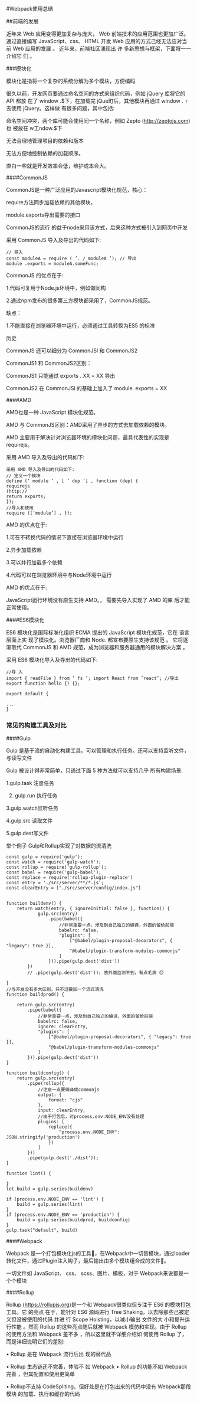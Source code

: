 #Webpack使用总结

##前端的发展

近年来 Web 应用变得更加复杂与庞大， Web 前端技术的应用范围也更加广泛。通过直接编写 JavaScript、css、 HTML 开发 Web 应用的方式己经无法应对当前 Web 应用的发展 。 近年来，前端社区涌现出 许 多新思想与框架，下面将一一介绍它 们 。

###模块化

模块化是指将一个复杂的系统分解为多个模块，方便编码

很久以前，开发网页要通过命名空间的方式来组织代码，例如 jQuery 库将它的 API 都放 在了 window .$下，在加载完 jQue町后，其他模块再通过 window . ♀去使用 jQuery。这样做 有很多问题，其中包括:


命名空间冲突，两个库可能会使用同一个名称，例如 Zepto (http://zeptojs.com)也 被放在 w工ndow.$下

无法合理地管理项目的依赖和版本 

无法方便地控制依赖的加载顺序。

直白一些就是开发效率会低，维护成本会大。


####CommonJS

CommonJS是一种广泛应用的Javascript模块化规范，核心：

require方法同步加载依赖的其他模块，

module.exports导出需要的接口

CommonJS的流行 的益于node采用该方式，后来这种方式被引入到网页中开发


采用 CommonJS 导入及导出的代码如下:

```
// 导入
const moduleA = require ( ’. / moduleA ’); // 导出
module .exports = moduleA.someFunc;
```

CommonJS 的优点在于:

1.代码可复用于Node.js环境中，例如做同构

2.通过npm发布的很多第三方模块都采用了，CommonJS规范。

缺点：

1.不能直接在浏览器环境中运行，必须通过工具转换为ES5 的标准


历史

CommonJS 还可以细分为 CommonJSl 和 CommonJS2

CommonJS1 和 CommonJS2区别：

CommonJS1 只能通过 exports . XX = XX 导出


CommonJS2 在 CommonJSl 的基础上加入了 module. exports = XX


####AMD

AMD也是一种 JavaScript 模块化规范。

AMD 与 CommonJS区别：AMD采用了异步的方式去加载依赖的模块。

AMD 主要用于解决针对浏览器环境的模块化问题，最具代表性的实现是requirejs。

采用 AMD 导入及导出的代码如下:

```
采用 AMD 导入及导出的代码如下:
// 定义一个模块
define (’ module ’ , [ ’ dep ’] , function (dep) {
requirejs
(http://
return exports;
});
//导入和使用
require ([’module’] , });
```

AMD 的优点在于:

1.可在不转换代码的情况下直接在浏览器环境中运行

2.异步加载依赖

3.可以并行加载多个依赖

4.代码可以在浏览器环境中与Node环境中运行



AMD 的优点在于:


JavaScript运行环境没有原生支持 AMD。， 需要先导入实现了 AMD 的库 后才能正常使用。


####ES6模块化

ES6 模块化是国际标准化组织 ECMA 提出的 JavaScript 模块化规范，它在 语言层面上实 现了模块化。浏览器厂商和 Node. 都宣布要原生支持该规范 。 它将逐渐取代 CommonJS 和 AMD 规范，成为浏览器和服务器通用的模块解决方案 。

采用 ES6 模块化导入及导出的代码如下:

```
//导 入
import { readFile } from ’ fs ’; import React from ’react’; //导出
export function hello {) {};

export default {

...
}
```

### 常见的构建工具及对比

####Gulp


Gulp 是基于流的自动化构建工具。可以管理和执行任务。还可以支持监听文件，与读写文件


Gulp 被设计得非常简单，只通过下面 5 种方法就可以支持几乎 所有构建场景:

1.gulp.task 注册任务

2. gulp.run 执行任务

3.gulp.watch监听任务

4.gulp.src 读取文件

5.gulp.dest写文件

举个例子 Gulp和Rollup实现了对数据的流清洗

```
const gulp = require('gulp');
const watch = require('gulp-watch');
const rollup = require('gulp-rollup');
const babel = require('gulp-babel');
const replace = require('rollup-plugin-replace')
const entry = './src/server/**/*.js';
const clearEntry = ["./src/server/config/index.js"]


function buildenv() {
    return watch(entry, { ignoreInitial: false }, function() {
            gulp.src(entry)
                .pipe(babel({
                    //非常重要一点，涉及到自己独立的编译，外面的留给前端
                    babelrc: false,
                    "plugins": [
                        ["@babel/plugin-proposal-decorators", { "legacy": true }],
                        "@babel/plugin-transform-modules-commonjs"
                    ]
                })).pipe(gulp.dest('dist'))
        })
        // .pipe(gulp.dest('dist')); 放外面监测不到，有点毛病 😔

}
//与开发没有多大区别，只不过要加一个流式清洗
function buildprod() {

    return gulp.src(entry)
        .pipe(babel({
            //非常重要一点，涉及到自己独立的编译，外面的留给前端
            babelrc: false,
            ignore: clearEntry,
            "plugins": [
                ["@babel/plugin-proposal-decorators", { "legacy": true }],
                "@babel/plugin-transform-modules-commonjs"
            ]
        })).pipe(gulp.dest('dist'))
}

function buildconfig() {
    return gulp.src(entry)
        .pipe(rollup({
            //注意一点要编译成commonjs
            output: {
                format: "cjs"
            },
            input: clearEntry,
            //由于打包后，对process.env.NODE_ENV没有处理
            plugins: [
                replace({
                    "process.env.NODE_ENV": JSON.stringify('production')
                })
            ]
        }))
        .pipe(gulp.dest('./dist'));
}

function lint() {

}
let build = gulp.series(buildenv)

if (process.env.NODE_ENV == 'lint') {
    build = gulp.series(lint)
}
if (process.env.NODE_ENV == 'production') {
    build = gulp.series(buildprod, buildconfig)
}
gulp.task("default", build)
```

####Webpack

Webpack 是一个打包模块化js的工具🔧，在Webpack中一切皆模块，通过loader转化文件，通过Plugin注入钩子，最后输出由多个模块组合成的文件📃。

一切文件如 JavaScript、 css、 scss、图片、模板，对于 Webpack来说都是一个个模块


####Rollup

Rollup (https://rollupjs.org)是一个和 Webpack很类似但专注于 ES6 的模块打包工具。它 的亮点 在于，能针对 ES6 源码进行 Tree Shaking，以去除那些己被定义但没被使用的代码 并进 行 Scope Hoisting，以减小输出 文件的大 小和提升运行性能 。然而 Rollup 的这些亮点随后就被 Webpack 模仿和实现。由于 Rollup 的使用方法和 Webpack 差不多 ，所以这里就不详细介绍如 何使用 Rollup 了，而是详细说明它们的差别:


• Rollup 是在 Webpack 流行后出 现的替代品

• Rollup 生态链还不完善，体验不 如 Webpack
• Rollup 的功能不如 Webpack完善 ，但其配置和使用更简单

• Rollup不支持 CodeSpliting，但好处是在打包出来的代码中没有 Webpack那段模块 的加载、执行和缓存的代码








